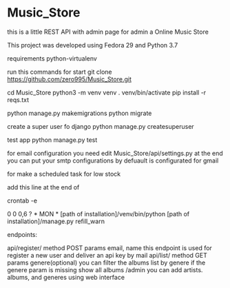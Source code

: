 # Music_Store
this is a little REST API with admin page for admin a Online Music Store

This project was developed using Fedora 29 and Python 3.7

requirements python-virtualenv

run this commands for start
git clone https://github.com/zero995/Music_Store.git

cd Music_Store
python3 -m venv venv
. venv/bin/activate
pip install -r reqs.txt

python manage.py makemigrations
python migrate

create a super user fo django
python manage.py createsuperuser

test app
python manage.py test

for email configuration you need edit
Music_Store/api/settings.py
at the end you can put your smtp configurations by defuault is configurated for gmail


for make a scheduled task for low stock


add this line at the end of 

crontab -e

0 0 0,6 ? * MON * [path of installation]/venv/bin/python [path of installation]/manage.py refill_warn



endpoints:

api/register/   method POST params  email, name this endpoint is used for register a new user and deliver an api key by mail
api/list/   method GET params  genere(optional) you can filter the albums list by genere if the genere param is missing show all albums
/admin you can add artists. albums, and generes using web interface

